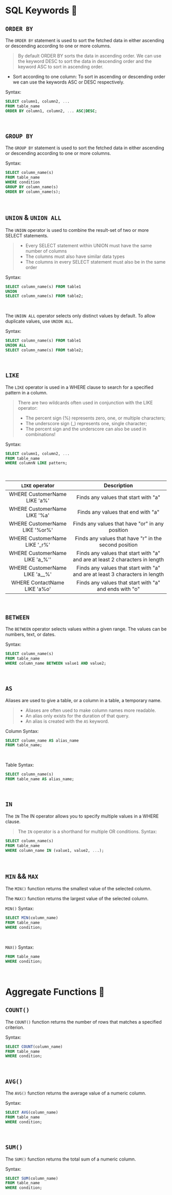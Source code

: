 # SQL Keywords 🔑

## `ORDER BY`

The `ORDER BY` statement is used to sort the fetched data in either ascending or descending according to one or more columns. 

> By default ORDER BY sorts the data in ascending order.
> We can use the keyword DESC to sort the data in descending order and the keyword ASC to sort in ascending order.

* Sort according to one column:
 To sort in ascending or descending order we can use the keywords ASC or DESC respectively. 

 Syntax:
 ```SQL	
SELECT column1, column2, ...
FROM table_name
ORDER BY column1, column2, ... ASC|DESC;
 ```
 <br>

## `GROUP BY`

The `GROUP BY` statement is used to sort the fetched data in either ascending or descending according to one or more columns. 

 Syntax:
 ```SQL	
SELECT column_name(s)
FROM table_name
WHERE condition
GROUP BY column_name(s)
ORDER BY column_name(s);
 ```
 <br>

 ## `UNION` & `UNION ALL`

The `UNION` operator is used to combine the result-set of two or more SELECT statements.
> * Every SELECT statement within UNION must have the same number of columns
> * The columns must also have similar data types
> * The columns in every SELECT statement must also be in the same order

 Syntax:
 ```SQL	
SELECT column_name(s) FROM table1
UNION
SELECT column_name(s) FROM table2;
 ```
 <br>

 The `UNION ALL` operator selects only distinct values by default. To allow duplicate values, use `UNION ALL`.

  Syntax:
 ```SQL	
SELECT column_name(s) FROM table1
UNION ALL
SELECT column_name(s) FROM table2;
 ```
 <br>
 
 ## `LIKE`

The `LIKE` operator is used in a WHERE clause to search for a specified pattern in a column.

> There are two wildcards often used in conjunction with the LIKE operator:
> * The percent sign (%) represents zero, one, or multiple characters;
> * The underscore sign (_) represents one, single character;
> * The percent sign and the underscore can also be used in combinations!

 Syntax:
 ```SQL	
SELECT column1, column2, ...
FROM table_name
WHERE columnN LIKE pattern;
 ```
 <br>

| `LIKE` operator  | Description  |
|:---------------: | :----------: |
|  WHERE CustomerName LIKE 'a%' | Finds any values that start with "a"  |
|  WHERE CustomerName LIKE '%a' | Finds any values that end with "a"  |
|  WHERE CustomerName LIKE '%or%' | Finds any values that have "or" in any position |
|  WHERE CustomerName LIKE '_r%' | Finds any values that have "r" in the second position  |
|  WHERE CustomerName LIKE 'a_%'' | Finds any values that start with "a" and are at least 2 characters in length  |
|  WHERE CustomerName LIKE 'a__%' | Finds any values that start with "a" and are at least 3 characters in length  |
| WHERE ContactName LIKE 'a%o' | Finds any values that start with "a" and ends with "o" |

<br>

## `BETWEEN`

The `BETWEEN` operator selects values within a given range. The values can be numbers, text, or dates.

 Syntax:
 ```SQL	
SELECT column_name(s)
FROM table_name
WHERE column_name BETWEEN value1 AND value2;
 ```
 <br>

 ## `AS`

Aliases are used to give a table, or a column in a table, a temporary name.

> * Aliases are often used to make column names more readable.
> * An alias only exists for the duration of that query.
> * An alias is created with the `AS` keyword.

 Column Syntax:
 ```SQL	
SELECT column_name AS alias_name
FROM table_name;
 ```
 <br>

  Table Syntax:
 ```SQL	
SELECT column_name(s)
FROM table_name AS alias_name;
 ```
 <br>

 ## `IN`

The `IN` The IN operator allows you to specify multiple values in a WHERE clause.

> The `IN` operator is a shorthand for multiple OR conditions.
 Syntax:
 ```SQL	
SELECT column_name(s)
FROM table_name
WHERE column_name IN (value1, value2, ...);
 ```
 <br>

 ## `MIN` &&  `MAX`

The `MIN()` function returns the smallest value of the selected column.

The `MAX()` function returns the largest value of the selected column.

`MIN()` Syntax:
 ```SQL	
SELECT MIN(column_name)
FROM table_name
WHERE condition;
 ```
 <br>

 `MAX()` Syntax:
 ```SQL	
FROM table_name
WHERE condition;
 ```
 <br>

 # Aggregate Functions 🧐
 
## `COUNT()`

The `COUNT()` function returns the number of rows that matches a specified criterion.

 Syntax:
 ```SQL	
SELECT COUNT(column_name)
FROM table_name
WHERE condition;
 ```
 <br>

## `AVG()`

The `AVG()` function returns the average value of a numeric column. 

 Syntax:
 ```SQL	
SELECT AVG(column_name)
FROM table_name
WHERE condition;
 ```
 <br>

 ## `SUM()`

The `SUM()` function returns the total sum of a numeric column. 

 Syntax:
 ```SQL	
SELECT SUM(column_name)
FROM table_name
WHERE condition;
 ```
 <br>







